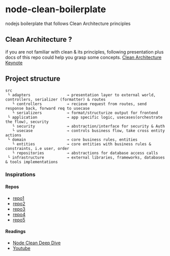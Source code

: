 # node-clean-boilerplate
 nodejs boilerplate that follows Clean Architecture principles
 
 ## Clean Architecture ?
 if you are not familiar with clean & its principles, following presentation plus docs of this repo could help you grasp some concepts.
[Clean Architecture Keynote](https://www.linkedin.com/posts/uzair004_clean-architecture-activity-7044745268042293248-6CWx?utm_source=share&utm_medium=member_desktop)


## Project structure

```
src
 └ adapters                → presentation layer to external world, controllers, serializer (formatter) & routes
   └ controllers           → recieve request from routes, send response back, forward req to usecase
   └ serializers           → format/structurize output for frontend
 └ application             → app specific logic, usecases(orchestrate the flow), security
   └ security              → abstraction/interface for security & Auth
   └ usecase               → controls business flow, take cross entity actions
 └ domain                  → core business rules, entities
   └ entities              → core entities with business rules & constraints, i.e user, order
   └ repositories          → abstractions for database access calls
 └ infrastructure          → external libraries, frameworks, databases & tools implementations
```


 
 
 ### Inspirations
 #### Repos
 - [repo1](https://github.com/joshuaalpuerto/node-ddd-boilerplate)
 - [repo2](https://github.com/royib/clean-architecture-node)
 - [repo3](https://github.com/jbuget/nodejs-clean-architecture-app)
 - [repo4](https://github.com/panagiop/node.js-clean-architecture)
 - [repo5](https://github.com/joshuaalpuerto/node-ddd-boilerplate)
 
 #### Readings
 - [Node Clean Deep Dive](https://roystack.home.blog/2019/10/22/node-clean-architecture-deep-dive/)
 - [Youtube](https://www.youtube.com/watch?v=CnailTcJV_U&list=PLvyskH67SSREI0gEi3x3Tt2P4QLZS86MZ)
